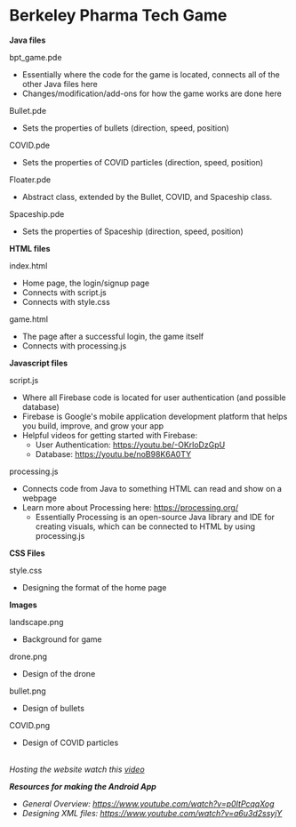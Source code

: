 # Berkeley Pharma Tech Game

**Java files**

bpt_game.pde
- Essentially where the code for the game is located, connects all of the other Java files here
- Changes/modification/add-ons for how the game works are done here

Bullet.pde
- Sets the properties of bullets (direction, speed, position)

COVID.pde
- Sets the properties of COVID particles (direction, speed, position)

Floater.pde
- Abstract class, extended by the Bullet, COVID, and Spaceship class. 

Spaceship.pde
- Sets the properties of Spaceship (direction, speed, position)

**HTML files**

index.html
- Home page, the login/signup page
- Connects with script.js 
- Connects with style.css

game.html
- The page after a successful login, the game itself
- Connects with processing.js

**Javascript files**

script.js
- Where all Firebase code is located for user authentication (and possible database)	
- Firebase is Google's mobile application development platform that helps you build, improve, and grow your app
- Helpful videos for getting started with Firebase:
  - User Authentication: https://youtu.be/-OKrloDzGpU
  - Database: https://youtu.be/noB98K6A0TY

processing.js
- Connects code from Java to something HTML can read and show on a webpage
- Learn more about Processing here: https://processing.org/
  - Essentially Processing is an open-source Java library and IDE for creating visuals, which can be connected to HTML by using processing.js  

**CSS Files**

style.css
- Designing the format of the home page 

**Images**

landscape.png
- Background for game

drone.png 
- Design of the drone

bullet.png 
- Design of bullets

COVID.png 
- Design of COVID particles

<br>
<i> Hosting the website watch this <a href="https://www.youtube.com/watch?v=A3cMw15wI2Y">video</a> <i/>

**Resources for making the Android App**
- General Overview: https://www.youtube.com/watch?v=p0ItPcqqXog
- Designing XML files: https://www.youtube.com/watch?v=a6u3d2ssyjY

